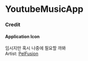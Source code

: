 # YoutubeMusicApp

### Credit
#### Application Icon
임시지만 혹시 나중에 필요할 까봐  
Artist: [PelFusion](http://www.pelfusion.com)